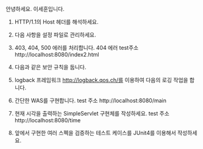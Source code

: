 안녕하세요. 이세훈입니다. 

1.	HTTP/1.1의 Host 헤더를 해석하세요.
	
2.	다음 사항을 설정 파일로 관리하세요.
	
3.	403, 404, 500 에러를 처리합니다.
	404 에러 test주소
	http://localhost:8080/index2.html
	
4.	다음과 같은 보안 규칙을 둡니다.

5.	logback 프레임워크 http://logback.qos.ch/를 이용하여 다음의 로깅 작업을 합니다.

6.	간단한 WAS를 구현합니다.
	test 주소
	http://localhost:8080/main 
	
7.	현재 시각을 출력하는 SimpleServlet 구현체를 작성하세요.
	test 주소
	http://localhost:8080/time
	
8.	앞에서 구현한 여러 스펙을 검증하는 테스트 케이스를 JUnit4를 이용해서 작성하세요.
